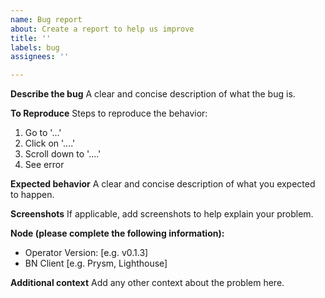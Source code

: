 ```yaml
---
name: Bug report
about: Create a report to help us improve
title: ''
labels: bug
assignees: ''

---
```


**Describe the bug**
A clear and concise description of what the bug is.

**To Reproduce**
Steps to reproduce the behavior:
1. Go to '...'
2. Click on '....'
3. Scroll down to '....'
4. See error

**Expected behavior**
A clear and concise description of what you expected to happen.

**Screenshots**
If applicable, add screenshots to help explain your problem.

**Node (please complete the following information):**
 - Operator Version: [e.g. v0.1.3]
 - BN Client [e.g. Prysm, Lighthouse]

**Additional context**
Add any other context about the problem here.

